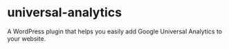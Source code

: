 universal-analytics
===================

A WordPress plugin that helps you easily add Google Universal Analytics to your website.
